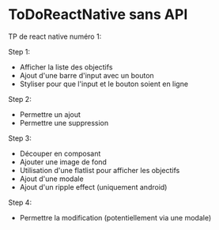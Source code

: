 # ToDoReactNative sans API

TP de react native numéro 1:

Step 1:
- Afficher la liste des objectifs
- Ajout d'une barre d'input avec un bouton
- Styliser pour que l'input et le bouton soient en ligne

Step 2:
- Permettre un ajout
- Permettre une suppression

Step 3:
- Découper en composant
- Ajouter une image de fond
- Utilisation d'une flatlist pour afficher les objectifs
- Ajout d'une modale
- Ajout d'un ripple effect (uniquement android)

Step 4:
- Permettre la modification (potentiellement via une modale)

